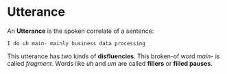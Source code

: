 # Utterance 

An **Utterance** is the spoken correlate of a sentence:

```
I do uh main- mainly business data processing
```

This utterance has two kinds of **disfluencies**. This broken-of word *main-* is called *fragment*. Words like *uh* and *um* are called **fillers** or **filled pauses**.
